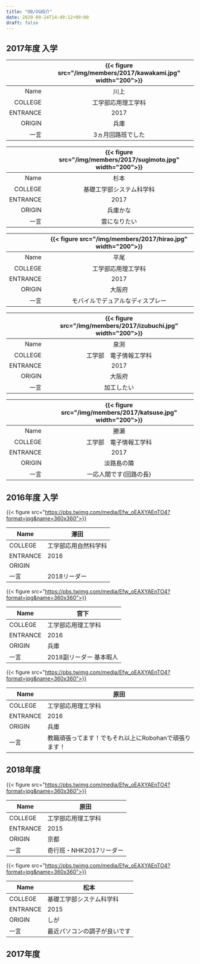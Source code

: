 ```yaml
---
title: "OB/OG紹介"
date: 2020-09-24T14:49:12+09:00
draft: false
---
```


## 2017年度 入学

|          | {{< figure src="/img/members/2017/kawakami.jpg" width="200">}} |
| -------: | :------------------------------------------------------------: |
|     Name |                              川上                              |
|  COLLEGE |                       工学部応用理工学科                       |
| ENTRANCE |                              2017                              |
|   ORIGIN |                              兵庫                              |
|     一言 |                       3ヵ月回路班でした                        |

|          | {{< figure src="/img/members/2017/sugimoto.jpg" width="200">}} |
| -------: | :------------------------------------------------------------: |
|     Name |                              杉本                              |
|  COLLEGE |                    基礎工学部システム科学科                    |
| ENTRANCE |                              2017                              |
|   ORIGIN |                            兵庫かな                            |
|     一言 |                          雲になりたい                          |

|          | {{< figure src="/img/members/2017/hirao.jpg" width="200">}} |
| -------: | :---------------------------------------------------------: |
|     Name |                            平尾                             |
|  COLLEGE |                     工学部応用理工学科                      |
| ENTRANCE |                            2017                             |
|   ORIGIN |                           大阪府                            |
|     一言 |              モバイルでデュアルなディスプレー               |

|          | {{< figure src="/img/members/2017/izubuchi.jpg" width="200">}} |
| -------: | :------------------------------------------------------------: |
|     Name |                              泉渕                              |
|  COLLEGE |                     工学部　電子情報工学科                     |
| ENTRANCE |                              2017                              |
|   ORIGIN |                             大阪府                             |
|     一言 |                           加工したい                           |

|          | {{< figure src="/img/members/2017/katsuse.jpg" width="200">}} |
| -------: | :-----------------------------------------------------------: |
|     Name |                             勝瀬                              |
|  COLLEGE |                    工学部　電子情報工学科                     |
| ENTRANCE |                             2017                              |
|   ORIGIN |                          淡路島の隣                           |
|     一言 |                    一応人間です(回路の長)                     |

## 2016年度 入学

{{< figure src="https://pbs.twimg.com/media/Efw_oEAXYAEnTO4?format=jpg&name=360x360">}}

| Name     | 澤田                 |
| -------- | -------------------- |
| COLLEGE  | 工学部応用自然科学科 |
| ENTRANCE | 2016                 |
| ORIGIN   |                      |
| 一言     | 2018リーダー         |

{{< figure src="https://pbs.twimg.com/media/Efw_oEAXYAEnTO4?format=jpg&name=360x360">}}

| Name     | 宮下                    |
| -------- | ----------------------- |
| COLLEGE  | 工学部応用理工学科      |
| ENTRANCE | 2016                    |
| ORIGIN   | 兵庫                    |
| 一言     | 2018副リーダー 基本暇人 |

{{< figure src="https://pbs.twimg.com/media/Efw_oEAXYAEnTO4?format=jpg&name=360x360">}}

| Name     | 原田                                                  |
| -------- | ----------------------------------------------------- |
| COLLEGE  | 工学部応用理工学科                                    |
| ENTRANCE | 2016                                                  |
| ORIGIN   | 兵庫                                                  |
| 一言     | 教職頑張ってます！でもそれ以上にRobohanで頑張ります！ |

## 2018年度

{{< figure src="https://pbs.twimg.com/media/Efw_oEAXYAEnTO4?format=jpg&name=360x360">}}

| Name     | 原田                    |
| -------- | ----------------------- |
| COLLEGE  | 工学部応用理工学科      |
| ENTRANCE | 2015                    |
| ORIGIN   | 京都                    |
| 一言     | 奇行班・NHK2017リーダー |

{{< figure src="https://pbs.twimg.com/media/Efw_oEAXYAEnTO4?format=jpg&name=360x360">}}

| Name     | 松本                         |
| -------- | ---------------------------- |
| COLLEGE  | 基礎工学部システム科学科     |
| ENTRANCE | 2015                         |
| ORIGIN   | しが                         |
| 一言     | 最近パソコンの調子が良いです |

## 2017年度
